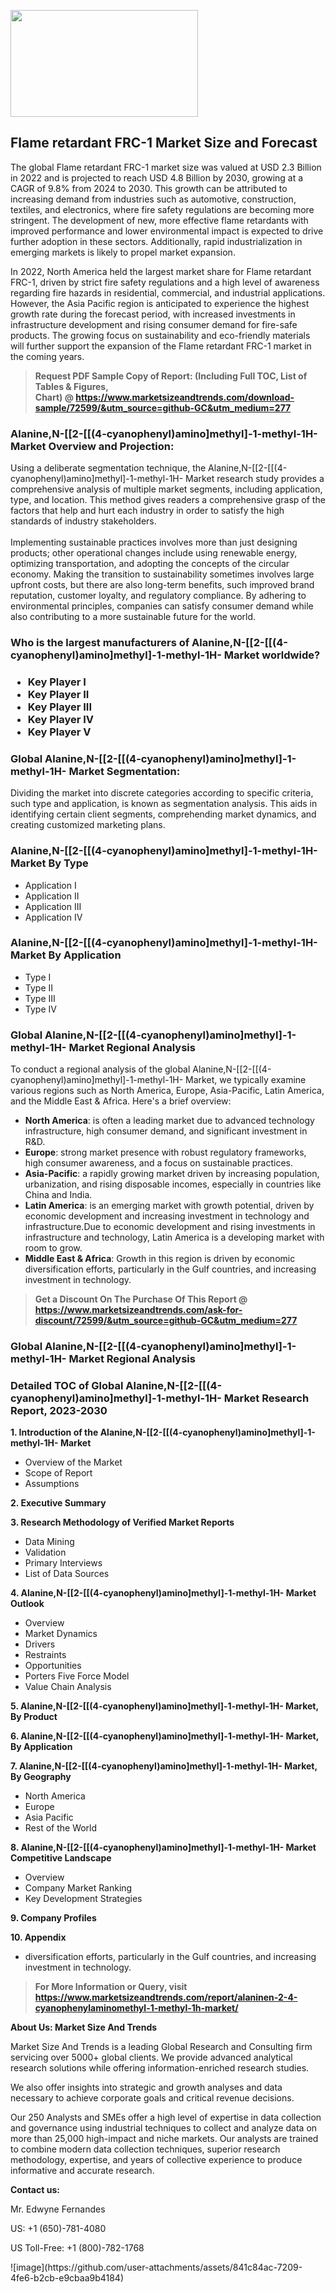 <p><img class="alignnone size-medium wp-image-20088" src="https://ffe5etoiles.com/wp-content/uploads/2024/12/MST1-300x171.png" alt="" width="300" height="171" /></p><h2>Flame retardant FRC-1 Market Size and Forecast</h2><p>The global Flame retardant FRC-1 market size was valued at USD 2.3 Billion in 2022 and is projected to reach USD 4.8 Billion by 2030, growing at a CAGR of 9.8% from 2024 to 2030. This growth can be attributed to increasing demand from industries such as automotive, construction, textiles, and electronics, where fire safety regulations are becoming more stringent. The development of new, more effective flame retardants with improved performance and lower environmental impact is expected to drive further adoption in these sectors. Additionally, rapid industrialization in emerging markets is likely to propel market expansion.</p><p>In 2022, North America held the largest market share for Flame retardant FRC-1, driven by strict fire safety regulations and a high level of awareness regarding fire hazards in residential, commercial, and industrial applications. However, the Asia Pacific region is anticipated to experience the highest growth rate during the forecast period, with increased investments in infrastructure development and rising consumer demand for fire-safe products. The growing focus on sustainability and eco-friendly materials will further support the expansion of the Flame retardant FRC-1 market in the coming years.</p></p><blockquote id="" class=""><strong>Request PDF Sample Copy of Report: (Including Full TOC, List of Tables &amp; Figures, Chart)&nbsp;@&nbsp;<strong><a href="https://www.marketsizeandtrends.com/download-sample/72599/&utm_source=github-GC&utm_medium=277" target="_blank">https://www.marketsizeandtrends.com/download-sample/72599/&utm_source=github-GC&utm_medium=277</a></strong></strong></blockquote><h3 id="" class="">Alanine,N-[[2-[[(4-cyanophenyl)amino]methyl]-1-methyl-1H- Market&nbsp;Overview and Projection:</h3><p id="" class="">Using a deliberate segmentation technique, the Alanine,N-[[2-[[(4-cyanophenyl)amino]methyl]-1-methyl-1H- Market research study provides a comprehensive analysis of multiple market segments, including application, type, and location. This method gives readers a comprehensive grasp of the factors that help and hurt each industry in order to satisfy the high standards of industry stakeholders. <br /> <br />Implementing sustainable practices involves more than just designing products; other operational changes include using renewable energy, optimizing transportation, and adopting the concepts of the circular economy. Making the transition to sustainability sometimes involves large upfront costs, but there are also long-term benefits, such improved brand reputation, customer loyalty, and regulatory compliance. By adhering to environmental principles, companies can satisfy consumer demand while also contributing to a more sustainable future for the world.</p><h3 id="" class="">Who is the largest manufacturers of&nbsp;Alanine,N-[[2-[[(4-cyanophenyl)amino]methyl]-1-methyl-1H- Market worldwide?</h3><h3 class=""><p><ul><li>Key Player I </li><li> Key Player II </li><li> Key Player III </li><li> Key Player IV </li><li> Key Player V</li></ul></p></h3><h3 id="" class="">Global&nbsp;Alanine,N-[[2-[[(4-cyanophenyl)amino]methyl]-1-methyl-1H- Market Segmentation:</h3><p id="" class="">Dividing the market into discrete categories according to specific criteria, such type and application, is known as segmentation analysis. This aids in identifying certain client segments, comprehending market dynamics, and creating customized marketing plans.</p><h3 id="" class="">Alanine,N-[[2-[[(4-cyanophenyl)amino]methyl]-1-methyl-1H- Market&nbsp;By Type</h3><p><p><ul><li>Application I</li><li> Application II</li><li> Application III</li><li> Application IV</p></li></ul></p></p><h3 id="" class="">Alanine,N-[[2-[[(4-cyanophenyl)amino]methyl]-1-methyl-1H- Market&nbsp;By Application</h3><p class=""><p><ul><li>Type I</li><li> Type II</li><li> Type III</li><li> Type IV</li></ul></p></p><h3 id="" class="">Global Alanine,N-[[2-[[(4-cyanophenyl)amino]methyl]-1-methyl-1H- Market Regional Analysis</h3><p id="" class="">To conduct a regional analysis of the global Alanine,N-[[2-[[(4-cyanophenyl)amino]methyl]-1-methyl-1H- Market, we typically examine various regions such as North America, Europe, Asia-Pacific, Latin America, and the Middle East &amp; Africa. Here's a brief overview:</p><ul><li><strong>North America</strong>: is often a leading market due to advanced technology infrastructure, high consumer demand, and significant investment in R&amp;D.</li><li><strong>Europe</strong>: strong market presence with robust regulatory frameworks, high consumer awareness, and a focus on sustainable practices.</li><li><strong>Asia-Pacific</strong>: a rapidly growing market driven by increasing population, urbanization, and rising disposable incomes, especially in countries like China and India.</li><li><strong>Latin America</strong>: is an emerging market with growth potential, driven by economic development and increasing investment in technology and infrastructure.Due to economic development and rising investments in infrastructure and technology, Latin America is a developing market with room to grow.</li><li><strong>Middle East &amp; Africa</strong>: Growth in this region is driven by economic diversification efforts, particularly in the Gulf countries, and increasing investment in technology.</li></ul><blockquote id="" class=""><strong>Get a Discount On The Purchase Of This Report @ <strong><a href="https://www.marketsizeandtrends.com/ask-for-discount/72599/&utm_source=github-GC&utm_medium=277" target="_blank">https://www.marketsizeandtrends.com/ask-for-discount/72599/&utm_source=github-GC&utm_medium=277</a></strong></strong></blockquote><h3 id="" class="">Global Alanine,N-[[2-[[(4-cyanophenyl)amino]methyl]-1-methyl-1H- Market Regional Analysis</h3><h3 id="" class="">Detailed TOC of Global Alanine,N-[[2-[[(4-cyanophenyl)amino]methyl]-1-methyl-1H- Market Research Report, 2023-2030</h3><p id="" class=""><strong>1. Introduction of the Alanine,N-[[2-[[(4-cyanophenyl)amino]methyl]-1-methyl-1H- Market</strong></p><ul><li>Overview of the Market</li><li>Scope of Report</li><li>Assumptions</li></ul><p id="" class=""><strong>2. Executive Summary</strong></p><p id="" class=""><strong>3. Research Methodology of Verified Market Reports</strong></p><ul><li>Data Mining</li><li>Validation</li><li>Primary Interviews</li><li>List of Data Sources</li></ul><p id="" class=""><strong>4. Alanine,N-[[2-[[(4-cyanophenyl)amino]methyl]-1-methyl-1H- Market Outlook</strong></p><ul><li>Overview</li><li>Market Dynamics</li><li>Drivers</li><li>Restraints</li><li>Opportunities</li><li>Porters Five Force Model</li><li>Value Chain Analysis</li></ul><p id="" class=""><strong>5. Alanine,N-[[2-[[(4-cyanophenyl)amino]methyl]-1-methyl-1H- Market, By Product</strong></p><p id="" class=""><strong>6. Alanine,N-[[2-[[(4-cyanophenyl)amino]methyl]-1-methyl-1H- Market, By Application</strong></p><p id="" class=""><strong>7. Alanine,N-[[2-[[(4-cyanophenyl)amino]methyl]-1-methyl-1H- Market, By Geography</strong></p><ul><li>North America</li><li>Europe</li><li>Asia Pacific</li><li>Rest of the World</li></ul><p id="" class=""><strong>8. Alanine,N-[[2-[[(4-cyanophenyl)amino]methyl]-1-methyl-1H- Market Competitive Landscape</strong></p><ul><li>Overview</li><li>Company Market Ranking</li><li>Key Development Strategies</li></ul><p id="" class=""><strong>9. Company Profiles</strong></p><p id="" class=""><strong>10. Appendix</strong></p><ul><li>diversification efforts, particularly in the Gulf countries, and increasing investment in technology.</li></ul><blockquote id="" class=""><strong>For More Information or Query, visit <strong><strong><a href="https://www.marketsizeandtrends.com/report/alaninen-2-4-cyanophenylaminomethyl-1-methyl-1h-market/" target="_blank">https://www.marketsizeandtrends.com/report/alaninen-2-4-cyanophenylaminomethyl-1-methyl-1h-market/</a></strong></strong></strong></blockquote><p id="" class=""><strong>About Us: Market Size And Trends</strong></p><p id="" class="">Market Size And Trends is a leading Global Research and Consulting firm servicing over 5000+ global clients. We provide advanced analytical research solutions while offering information-enriched research studies.</p><p id="" class="">We also offer insights into strategic and growth analyses and data necessary to achieve corporate goals and critical revenue decisions.</p><p id="" class="">Our 250 Analysts and SMEs offer a high level of expertise in data collection and governance using industrial techniques to collect and analyze data on more than 25,000 high-impact and niche markets. Our analysts are trained to combine modern data collection techniques, superior research methodology, expertise, and years of collective experience to produce informative and accurate research.</p><p id="" class=""><strong>Contact us:</strong></p><p id="" class="">Mr. Edwyne Fernandes</p><p id="" class="">US: +1 (650)-781-4080</p><p id="" class="">US Toll-Free: +1 (800)-782-1768</p>
![image](https://github.com/user-attachments/assets/841c84ac-7209-4fe6-b2cb-e9cbaa9b4184)
